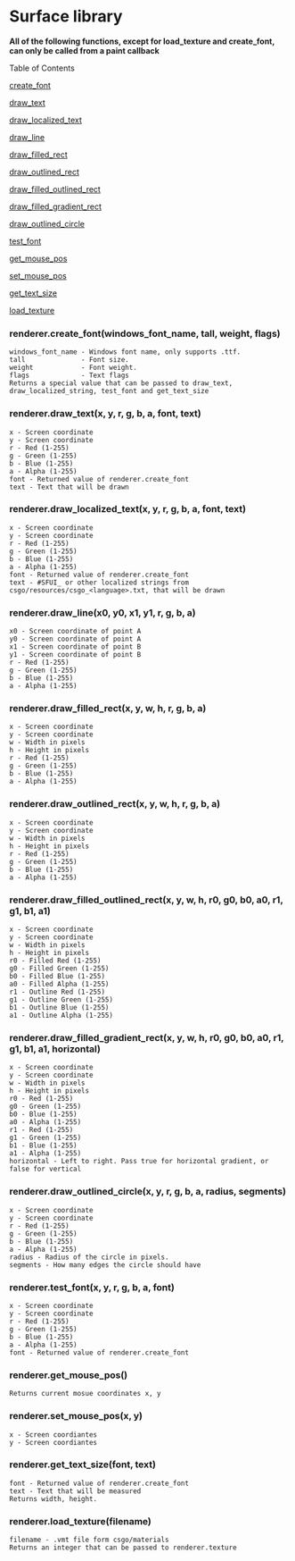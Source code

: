 # Surface library
**All of the following functions, except for load_texture and create_font, can only be called from a paint callback**

Table of Contents

[create_font](https://github.com/Aviarita/surface#renderercreate_fontwindows_font_name-tall-weight-flags)

[draw_text](https://github.com/Aviarita/surface#rendererdraw_textx-y-r-g-b-a-font-text)

[draw_localized_text](https://github.com/Aviarita/surface#rendererdraw_localized_textx-y-r-g-b-a-font-text)

[draw_line](https://github.com/Aviarita/surface#rendererdraw_linex0-y0-x1-y1-r-g-b-a)

[draw_filled_rect](https://github.com/Aviarita/surface#rendererdraw_filled_rectx-y-w-h-r-g-b-a)

[draw_outlined_rect](https://github.com/Aviarita/surface#rendererdraw_outlined_rectx-y-w-h-r-g-b-a)

[draw_filled_outlined_rect](https://github.com/Aviarita/surface#rendererdraw_filled_outlined_rectx-y-w-h-r0-g0-b0-a0-r1-g1-b1-a1)

[draw_filled_gradient_rect](https://github.com/Aviarita/surface#rendererdraw_filled_gradient_rectx-y-w-h-r0-g0-b0-a0-r1-g1-b1-a1-horizontal)

[draw_outlined_circle](https://github.com/Aviarita/surface#rendererdraw_outlined_circlex-y-r-g-b-a-radius-segments)

[test_font](https://github.com/Aviarita/surface#renderertest_fontx-y-r-g-b-a-font)

[get_mouse_pos](https://github.com/Aviarita/surface#rendererget_mouse_pos)

[set_mouse_pos](https://github.com/Aviarita/surface#rendererset_mouse_posx-y)

[get_text_size](https://github.com/Aviarita/surface#rendererget_text_sizefont-text)

[load_texture](https://github.com/Aviarita/surface#rendererload_texturefilename)


### renderer.create_font(windows_font_name, tall, weight, flags)
    windows_font_name - Windows font name, only supports .ttf.
    tall              - Font size.
    weight            - Font weight.
    flags             - Text flags
    Returns a special value that can be passed to draw_text, draw_localized_string, test_font and get_text_size
    
### renderer.draw_text(x, y, r, g, b, a, font, text)
    x - Screen coordinate
    y - Screen coordinate
    r - Red (1-255)
    g - Green (1-255)
    b - Blue (1-255)
    a - Alpha (1-255)
    font - Returned value of renderer.create_font
    text - Text that will be drawn
    
### renderer.draw_localized_text(x, y, r, g, b, a, font, text)
    x - Screen coordinate
    y - Screen coordinate
    r - Red (1-255)
    g - Green (1-255)
    b - Blue (1-255)
    a - Alpha (1-255)
    font - Returned value of renderer.create_font
    text - #SFUI_ or other localized strings from csgo/resources/csgo_<language>.txt, that will be drawn
    
### renderer.draw_line(x0, y0, x1, y1, r, g, b, a)
    x0 - Screen coordinate of point A
    y0 - Screen coordinate of point A
    x1 - Screen coordinate of point B
    y1 - Screen coordinate of point B
    r - Red (1-255)
    g - Green (1-255)
    b - Blue (1-255)
    a - Alpha (1-255)

### renderer.draw_filled_rect(x, y, w, h, r, g, b, a)
    x - Screen coordinate
    y - Screen coordinate
    w - Width in pixels
    h - Height in pixels
    r - Red (1-255)
    g - Green (1-255)
    b - Blue (1-255)
    a - Alpha (1-255)
    

### renderer.draw_outlined_rect(x, y, w, h, r, g, b, a)
    x - Screen coordinate
    y - Screen coordinate
    w - Width in pixels
    h - Height in pixels
    r - Red (1-255)
    g - Green (1-255)
    b - Blue (1-255)
    a - Alpha (1-255)
    
### renderer.draw_filled_outlined_rect(x, y, w, h, r0, g0, b0, a0, r1, g1, b1, a1)
    x - Screen coordinate
    y - Screen coordinate
    w - Width in pixels
    h - Height in pixels
    r0 - Filled Red (1-255)
    g0 - Filled Green (1-255)
    b0 - Filled Blue (1-255)
    a0 - Filled Alpha (1-255)
    r1 - Outline Red (1-255)
    g1 - Outline Green (1-255)
    b1 - Outline Blue (1-255)
    a1 - Outline Alpha (1-255)
    
### renderer.draw_filled_gradient_rect(x, y, w, h, r0, g0, b0, a0, r1, g1, b1, a1, horizontal)
    x - Screen coordinate
    y - Screen coordinate
    w - Width in pixels
    h - Height in pixels
    r0 - Red (1-255)
    g0 - Green (1-255)
    b0 - Blue (1-255)
    a0 - Alpha (1-255)
    r1 - Red (1-255)
    g1 - Green (1-255)
    b1 - Blue (1-255)
    a1 - Alpha (1-255)
    horizontal - Left to right. Pass true for horizontal gradient, or false for vertical
    
### renderer.draw_outlined_circle(x, y, r, g, b, a, radius, segments)
    x - Screen coordinate
    y - Screen coordinate
    r - Red (1-255)
    g - Green (1-255)
    b - Blue (1-255)
    a - Alpha (1-255)
    radius - Radius of the circle in pixels.
    segments - How many edges the circle should have
    
### renderer.test_font(x, y, r, g, b, a, font)
    x - Screen coordinate
    y - Screen coordinate
    r - Red (1-255)
    g - Green (1-255)
    b - Blue (1-255)
    a - Alpha (1-255)
    font - Returned value of renderer.create_font
    

### renderer.get_mouse_pos()
    Returns current mosue coordinates x, y
    
### renderer.set_mouse_pos(x, y)
    x - Screen coordiantes
    y - Screen coordiantes
    
### renderer.get_text_size(font, text)
    font - Returned value of renderer.create_font
    text - Text that will be measured
    Returns width, height.
    
### renderer.load_texture(filename)
    filename - .vmt file form csgo/materials
    Returns an integer that can be passed to renderer.texture
